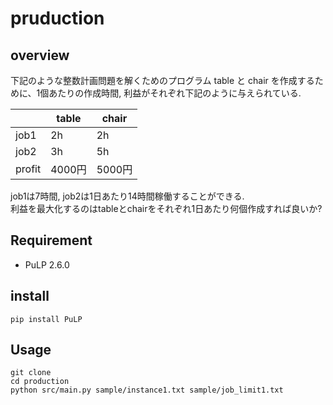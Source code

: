 # pruduction
## overview
下記のような整数計画問題を解くためのプログラム
table  と chair を作成するために、1個あたりの作成時間, 利益がそれぞれ下記のように与えられている.

|   | table | chair |
|---|---|---|
| job1 | 2h | 2h |
| job2 | 3h | 5h |
| profit | 4000円 | 5000円 |

job1は7時間, job2は1日あたり14時間稼働することができる.  
利益を最大化するのはtableとchairをそれぞれ1日あたり何個作成すれば良いか?


## Requirement
* PuLP  2.6.0

## install
```
pip install PuLP
```

## Usage
```
git clone 
cd production
python src/main.py sample/instance1.txt sample/job_limit1.txt
```
